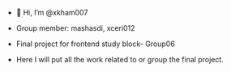 - 👋 Hi, I’m @xkham007
- Group member: mashasdi, xceri012

- Final project for frontend study block- Group06

- Here I will put all the work related to or group the final project.
<!---
xkham007/xkham007 is a ✨ special ✨ repository because its `README.md` (this file) appears on your GitHub profile.
You can click the Preview link to take a look at your changes.
--->
